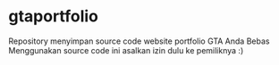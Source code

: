 # gtaportfolio
Repository menyimpan source code website portfolio GTA
Anda Bebas Menggunakan source code ini asalkan izin dulu ke pemiliknya :)
